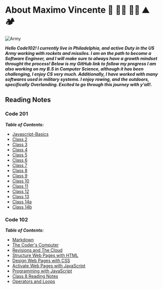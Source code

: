 # About Maximo Vincente 🚀 👨‍💻 🚣‍♂️ ⛰️ 🏕️

![Army](https://user-images.githubusercontent.com/103771906/182265368-b468a297-35e7-43de-800a-8a25b149c09a.jpg)

***Hello Code102! I currently live in Philadelphia, and active Duty in the US Army working with rockets and missiles. I am on the path to become a Software Engineer, and I will make sure to always have a growth mindset throught the process! Below is my GitHub link to follow my progress I am also working on my B.S in Computer Science, although it has been challenging, I enjoy CS very much. Additionally, I have worked with many softwares used in military systems. I enjoy rowing, and the outdoors, specifically Overlanding. Excited to go through this journey with y'all!.***

## Reading Notes

### Code 201

***Table of Contents:***

- [Javascript-Basics](https://maximovincente.github.io/reading-notes/class-1)
- [Class 2](https://maximovincente.github.io/reading-notes/class-2)
- [Class 3](https://maximovincente.github.io/reading-notes/class-3)
- [Class 4](https://maximovincente.github.io/reading-notes/class-4)
- [Class 5](https://maximovincente.github.io/reading-notes/class-5)
- [Class 6](https://maximovincente.github.io/reading-notes/class-6)
- [Class 7](https://maximovincente.github.io/reading-notes/class-7)
- [Class 8](https://maximovincente.github.io/reading-notes/class-8)
- [Class 9](https://maximovincente.github.io/reading-notes/class-9)
- [Class 10](https://maximovincente.github.io/reading-notes/class-10)
- [Class 11](https://maximovincente.github.io/reading-notes/class-11)
- [Class 12](https://maximovincente.github.io/reading-notes/class-12)
- [Class 13](https://maximovincente.github.io/reading-notes/class-13)
- [Class 14a](https://maximovincente.github.io/reading-notes/class-14a)
- [Class 14b](https://maximovincente.github.io/reading-notes/class-14b)

### Code 102

***Table of Contents:***

- [Markdown](https://maximovincente.github.io/reading-notes/Markdown)
- [The Coder's Computer](https://maximovincente.github.io/reading-notes/class2)
- [Revisions and The Cloud](https://maximovincente.github.io/reading-notes/class3)
- [Structure Web Pages with HTML](https://maximovincente.github.io/reading-notes/class4)
- [Design Web Pages with CSS](https://maximovincente.github.io/reading-notes/class5)
- [Activate Web Pages with JavaScript](https://maximovincente.github.io/reading-notes/class6)
- [Programming with JavaScript](https://maximovincente.github.io/reading-notes/class7)
- [Class 8 Reading Notes](https://maximovincente.github.io/reading-notes/class8)
- [Operators and Loops](https://github.com/MaximoVincente/)
